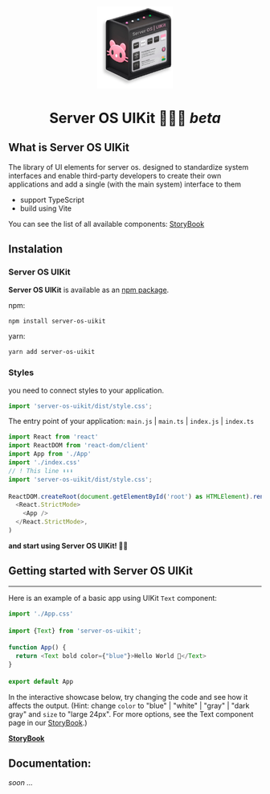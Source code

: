 <!-- markdownlint-disable-next-line -->
<p align="center">
  <a 
    href="https://github.com/Blade-Space" 
    rel="noopener" 
    target="_blank">
        <img width="150" src="./public/assets/Logo/LOGO.svg" alt="Server os | UIKit">
    </a>
</p>

<h1 align="center">Server OS UIKit 🐇💾🔥 <i>beta</i></h1>

## What is **Server OS UIKit**

The library of UI elements for server os. 
designed to standardize system interfaces and enable third-party developers to create their own applications and add a single (with the main system) interface to them

* support TypeScript
* build using Vite

You can see the list of all available components: [StoryBook](https://blade-space.github.io/UIKit/)

## Instalation 

### Server OS UIKit

**Server OS UIKit** is available as an [npm package](https://www.npmjs.com/package/server-os-uikit).

npm:

```bash
npm install server-os-uikit
```
yarn:

```bash
yarn add server-os-uikit
```

### Styles

you need to connect styles to your application.

```ts
import 'server-os-uikit/dist/style.css';
```
The entry point of your application: `main.js` | `main.ts` | `index.js` | `index.ts`
```ts
import React from 'react'
import ReactDOM from 'react-dom/client'
import App from './App'
import './index.css'
// ! This line ⬇️⬇️⬇️
import 'server-os-uikit/dist/style.css';

ReactDOM.createRoot(document.getElementById('root') as HTMLElement).render(
  <React.StrictMode>
    <App />
  </React.StrictMode>,
)
```

**and start using Server OS UIKit! 🤍🐇**

## Getting started with Server OS UIKit
***
Here is an example of a basic app using UIKit `Text` component:
```ts
import './App.css'

import {Text} from 'server-os-uikit';

function App() {
  return <Text bold color={"blue"}>Hello World 🤍</Text>
}

export default App
```
In the interactive showcase below, try changing the code and see how it affects the output. (Hint: change `color` to "blue" | "white" | "gray" | "dark gray" and `size` to "large 24px". For more options, see the Text component page in our [StoryBook](https://blade-space.github.io/UIKit/).)

**[StoryBook](https://blade-space.github.io/UIKit/)**


## Documentation:
*soon ...*

